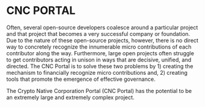 # CNC PORTAL
Often, several open-source developers coalesce around a particular project and that project that becomes a very successful company or foundation. Due to the nature of these open-source projects, however, there is no direct way to concretely recognize the innumerable micro contributions of each contributor along the way. Furthermore, large open projects often struggle to get contributors acting in unison in ways that are decisive, unified, and directed. The CNC Portal is to solve these two problems by 1) creating the mechanism to financially recognize micro contributions and, 2) creating tools that promote the emergence of effective governance.

The Crypto Native Corporation Portal (CNC Portal) has the potential to be an extremely large and extremely complex project.
